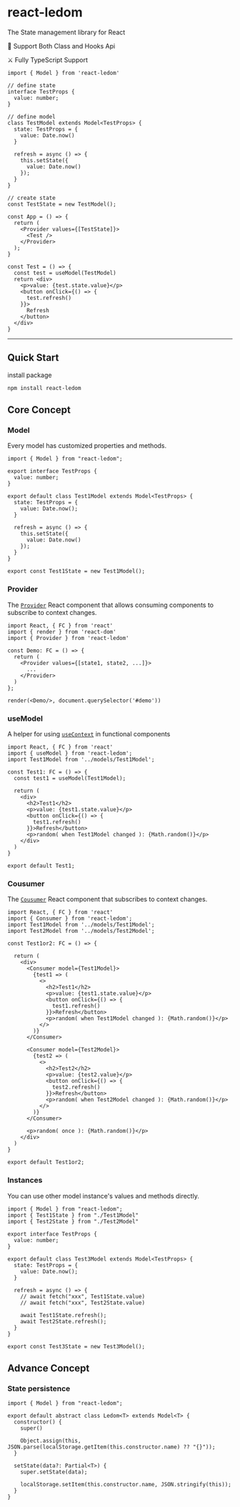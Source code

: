 # react-ledom

The State management library for React

🎉 Support Both Class and Hooks Api

⚔ Fully TypeScript Support

```tsx
import { Model } from 'react-ledom'

// define state
interface TestProps {
  value: number;
}

// define model
class TestModel extends Model<TestProps> {
  state: TestProps = {
    value: Date.now()
  }

  refresh = async () => {
    this.setState({
      value: Date.now()
    });
  }
}

// create state
const TestState = new TestModel();

const App = () => {
  return (
    <Provider values={[TestState]}>
      <Test />
    </Provider>
  );
}

const Test = () => {
  const test = useModel(TestModel)
  return <div>
    <p>value: {test.state.value}</p>
    <button onClick={() => {
      test.refresh()
    }}>
      Refresh
    </button>
  </div>
}
```

---

## Quick Start
install package

```shell
npm install react-ledom
```

## Core Concept

### Model

Every model has customized properties and methods.

```tsx
import { Model } from "react-ledom";

export interface TestProps {
  value: number;
}

export default class Test1Model extends Model<TestProps> {
  state: TestProps = {
    value: Date.now();
  }

  refresh = async () => {
    this.setState({
      value: Date.now()
    });
  }
}

export const Test1State = new Test1Model();
```

### Provider

The [`Provider`](https://reactjs.org/docs/context.html#contextprovider) React component that allows consuming components to subscribe to context changes.

```tsx
import React, { FC } from 'react'
import { render } from 'react-dom'
import { Provider } from 'react-ledom'

const Demo: FC = () => {
  return (
    <Provider values={[state1, state2, ...]}>
      ...
    </Provider>
  )
};

render(<Demo/>, document.querySelector('#demo'))

```

### useModel

A helper for using [`useContext`](https://reactjs.org/docs/hooks-reference.html#usecontext) in functional components

```tsx
import React, { FC } from 'react'
import { useModel } from 'react-ledom';
import Test1Model from '../models/Test1Model';

const Test1: FC = () => {
  const test1 = useModel(Test1Model);

  return (
    <div>
      <h2>Test1</h2>
      <p>value: {test1.state.value}</p>
      <button onClick={() => {
        test1.refresh()
      }}>Refresh</button>
      <p>random( when Test1Model changed ): {Math.random()}</p>
    </div>
  )
}

export default Test1;
```

### Cousumer
The [`Cousumer`](https://reactjs.org/docs/context.html#contextconsumer) React component that subscribes to context changes.

```tsx
import React, { FC } from 'react'
import { Consumer } from 'react-ledom';
import Test1Model from '../models/Test1Model';
import Test2Model from '../models/Test2Model';

const Test1or2: FC = () => {

  return (
    <div>
      <Consumer model={Test1Model}>
        {test1 => (
          <>
            <h2>Test1</h2>
            <p>value: {test1.state.value}</p>
            <button onClick={() => {
              test1.refresh()
            }}>Refresh</button>
            <p>random( when Test1Model changed ): {Math.random()}</p>
          </>
        )}
      </Consumer>

      <Consumer model={Test2Model}>
        {test2 => (
          <>
            <h2>Test2</h2>
            <p>value: {test2.value}</p>
            <button onClick={() => {
              test2.refresh()
            }}>Refresh</button>
            <p>random( when Test2Model changed ): {Math.random()}</p>
          </>
        )}
      </Consumer>

      <p>random( once ): {Math.random()}</p>
    </div>
  )
}

export default Test1or2;
```

### Instances

You can use other model instance's values and methods directly.

```tsx
import { Model } from "react-ledom";
import { Test1State } from "./Test1Model"
import { Test2State } from "./Test2Model"

export interface TestProps {
  value: number;
}

export default class Test3Model extends Model<TestProps> {
  state: TestProps = {
    value: Date.now();
  }
  
  refresh = async () => {
    // await fetch("xxx", Test1State.value)
    // await fetch("xxx", Test2State.value)

    await Test1State.refresh();
    await Test2State.refresh();
  }
}

export const Test3State = new Test3Model();
```

## Advance Concept

### State persistence

```tsx
import { Model } from "react-ledom";

export default abstract class Ledom<T> extends Model<T> {
  constructor() {
    super()

    Object.assign(this, JSON.parse(localStorage.getItem(this.constructor.name) ?? "{}"));
  }

  setState(data?: Partial<T>) {
    super.setState(data);

    localStorage.setItem(this.constructor.name, JSON.stringify(this));
  }
}

```
